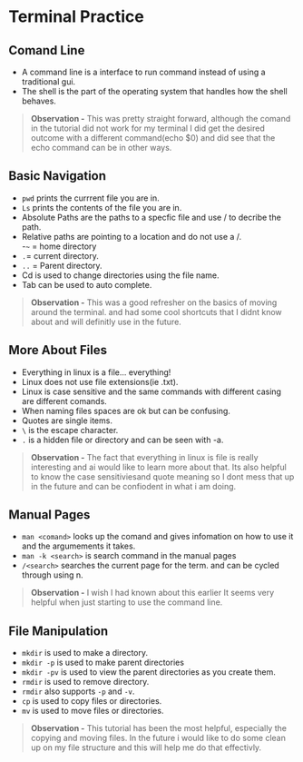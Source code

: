 # Terminal Practice

## Comand Line

- A command line is a interface to run command instead of using a traditional gui.
- The shell is the part of the operating system that handles how the shell behaves.

> **Observation -**
This was pretty straight forward, although the comand in the tutorial did not work for my terminal I did get the desired outcome with a different command(echo $0) and did see that the echo command can be in other ways.  

## Basic Navigation

- `pwd` prints the currrent file you are in.  
- `Ls` prints the contents of the file you are in.  
- Absolute Paths are the paths to a specfic file and use / to decribe the path.  
- Relative paths are pointing to a location and do not use a /.  
-`~` = home directory  
- `.`= current directory.  
- `..` = Parent directory.  
- Cd is used to change directories using the file name.  
- Tab can be used to auto complete.  

> **Observation -**
This was a good refresher on the basics of moving around the terminal. and had some cool shortcuts that I didnt know about and will definitly use in the future.

## More About Files

- Everything in linux is a file... everything!
- Linux does not use file extensions(ie .txt).
- Linux is case sensitive and the same commands with different casing are different comands.
- When naming files spaces are ok but can be confusing.
- Quotes are single items.
- `\` is the escape character.
- `.` is a hidden file or directory and can be seen with -a.

 > **Observation -**
The fact that everything in linux is file is really interesting and ai would like to learn more about that. Its also helpful to know the case sensitiviesand quote meaning so I dont mess that up in the future and can be confiodent in what i am doing.

## Manual Pages

- `man <comand>` looks  up the comand and gives infomation on how to use it and the argumements it takes.
- `man -k <search>` is search command in the manual pages
- `/<search>` searches the current page for the term. and can be cycled through using n.

 > **Observation -**
I wish I had known about this earlier It seems very helpful when just starting to use the command line.

## File Manipulation

- `mkdir` is used to make a directory.
- `mkdir -p` is used to make parent directories
- `mkdir -pv` is used to view the parent directories as you create them.
- `rmdir` is used to remove directory.
- `rmdir` also supports `-p` and `-v`.
- `cp` is used to copy files or directories.
- `mv` is used to move files or directories.

> **Observation -**
This tutorial has been the most helpful, especially the copying and moving files. In the future i would like to do some clean up on my file structure and this will help me do that effectivly.
